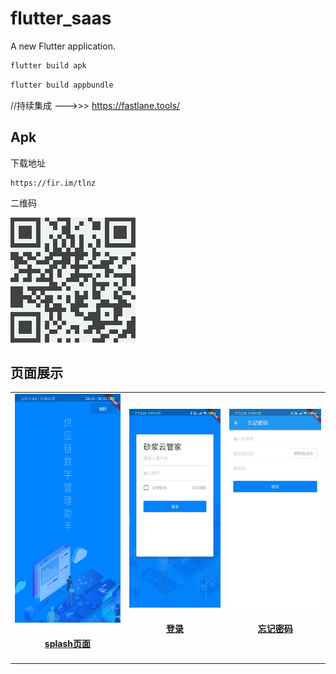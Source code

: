 # flutter_saas

A new Flutter application.



```cmd
flutter build apk
```


```cmd
flutter build appbundle
```

//持续集成 --->>> https://fastlane.tools/


## Apk

下载地址
```
https://fir.im/tlnz
```

二维码

<img src='https://github.com/ChinaVolvocars/flutter_saas/blob/master/github/apk.png?size=140'>


## 页面展示

<table id='flutter-sass'>
	<tr>
		<td id='splash_page'>
			<a href='https://github.com/ChinaVolvocars/flutter_saas/blob/master/lib/view/splash_page.dart'>
				<img src='https://github.com/ChinaVolvocars/flutter_saas/blob/master/github/splash.png?size=140'>
			</a>
			<h4 align='center'><a href='https://github.com/ChinaVolvocars/flutter_saas/blob/master/lib/view/splash_page.dart'>splash页面</a></h4>
		</td>
		<td id='login_page'>
			<a href='https://github.com/ChinaVolvocars/flutter_saas/blob/master/lib/view/login_page.dart'>
				<img src="https://github.com/ChinaVolvocars/flutter_saas/blob/master/github/login_page.png?size=140">
			</a>
			<h4 align='center'><a href='https://github.com/ChinaVolvocars/flutter_saas/blob/master/lib/view/login_page.dart'>登录</a></h4>
		</td>
		<td id='forget_password_page'>
			<a href='https://github.com/ChinaVolvocars/flutter_saas/blob/master/lib/view/forget_password_page.dart'>
				<img src="https://github.com/ChinaVolvocars/flutter_saas/blob/master/github/forget_password_page.png?size=140">
			</a>
			<h4 align='center'><a href='https://github.com/ChinaVolvocars/flutter_saas/blob/master/lib/view/forget_password_page.dart'>忘记密码</a></h4>
		</td>
	</tr>
</table>